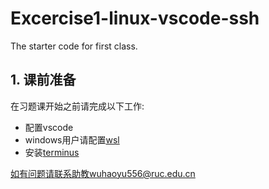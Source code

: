 # Excercise1-linux-vscode-ssh
The starter code for first class. 

## 1. 课前准备

在习题课开始之前请完成以下工作:
- 配置vscode
- windows用户请配置[wsl](https://learn.microsoft.com/en-us/windows/wsl/install)
- 安装[terminus](https://termius.com/)

如有问题请联系助教wuhaoyu556@ruc.edu.cn
